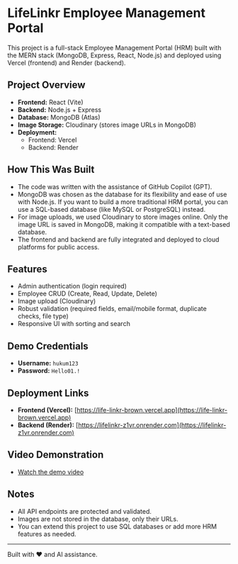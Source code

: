 # LifeLinkr Employee Management Portal

This project is a full-stack Employee Management Portal (HRM) built with the MERN stack (MongoDB, Express, React, Node.js) and deployed using Vercel (frontend) and Render (backend).

## Project Overview
- **Frontend:** React (Vite)
- **Backend:** Node.js + Express
- **Database:** MongoDB (Atlas)
- **Image Storage:** Cloudinary (stores image URLs in MongoDB)
- **Deployment:**
  - Frontend: Vercel
  - Backend: Render

## How This Was Built
- The code was written with the assistance of GitHub Copilot (GPT).
- MongoDB was chosen as the database for its flexibility and ease of use with Node.js. If you want to build a more traditional HRM portal, you can use a SQL-based database (like MySQL or PostgreSQL) instead.
- For image uploads, we used Cloudinary to store images online. Only the image URL is saved in MongoDB, making it compatible with a text-based database.
- The frontend and backend are fully integrated and deployed to cloud platforms for public access.

## Features
- Admin authentication (login required)
- Employee CRUD (Create, Read, Update, Delete)
- Image upload (Cloudinary)
- Robust validation (required fields, email/mobile format, duplicate checks, file type)
- Responsive UI with sorting and search

## Demo Credentials
- **Username:** `hukum123`
- **Password:** `Hello01.!`

## Deployment Links
- **Frontend (Vercel):** [https://life-linkr-brown.vercel.app](https://life-linkr-brown.vercel.app)
- **Backend (Render):** [https://lifelinkr-z1vr.onrender.com](https://lifelinkr-z1vr.onrender.com)

## Video Demonstration
- [Watch the demo video](https://drive.google.com/file/d/1wT0AZPpCXbYYGDqUxVjW1aqNFwwdJpk0/view?usp=sharing)

## Notes
- All API endpoints are protected and validated.
- Images are not stored in the database, only their URLs.
- You can extend this project to use SQL databases or add more HRM features as needed.

---

Built with ❤️ and AI assistance.